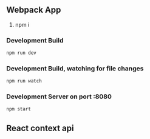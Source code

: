 ## Webpack App
1. npm i

### Development Build

```bash
npm run dev
```

### Development Build, watching for file changes

```bash
npm run watch
```

### Development Server on port :8080

```bash
npm start
```

## React context api